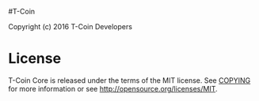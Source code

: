 #T-Coin

Copyright (c) 2016 T-Coin Developers



License
=======

T-Coin Core is released under the terms of the MIT license. 
See [COPYING](COPYING) for more
information or see http://opensource.org/licenses/MIT.
